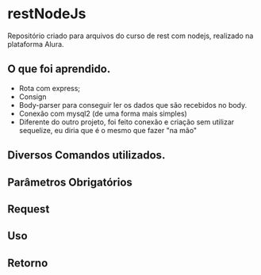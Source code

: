 # restNodeJs
Repositório criado para arquivos do curso de rest com nodejs, realizado na plataforma Alura.



## O que foi aprendido.
- Rota com express;
- Consign
- Body-parser para conseguir ler os dados que são recebidos no body.
- Conexão com mysql2 (de uma forma mais simples)
- Diferente do outro projeto, foi feito conexão e criação sem utilizar sequelize, eu diria que é o mesmo que fazer "na mão"




## Diversos Comandos utilizados.



## Parâmetros Obrigatórios



## Request




## Uso



## Retorno
